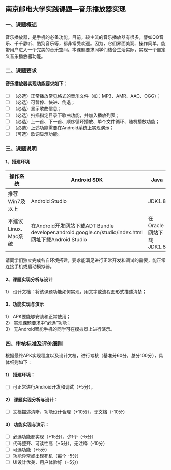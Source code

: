 ## 南京邮电大学实践课题—音乐播放器实现
### 一、课题概述
音乐播放器，是手机的必备功能。目前，较主流的音乐播放器有很多，譬如QQ音乐、千千静听、酷狗音乐等，都非常受欢迎。因为，它们界面美观、操作简单，能带用户进入一个完美的音乐空间。本课题要求同学们结合生活实际，实现一个自定义音乐播放器功能。
### 二、课题要求
#### 音乐播放器实现功能要求如下：
- [ ] （必选）正常播放常见格式的音乐文件（如：MP3、AMR、AAC、OGG）；  
- [ ] （必选）可暂停、快进、倒退；  
- [ ] （必选）显示歌曲信息；  
- [ ] （必选）扫描指定目录下歌曲功能，并加入播放列表；  
- [ ] （必选）上一首、下一首、顺序循环播放、单个文件循环、随机播放功能；  
- [ ] （必选）上述功能需要在Android系统上实现演示；  	
- [ ] （可选）歌词显示功能。
### 三、课题说明
#### 1、搭建环境
|操作系统|Android SDK|Java|
|---|---|---|
|推荐Win7及以上|Android Studio|JDK1.8|
|不建议Linux、Mac系统|在Android开发网站下载ADT Bundle developer.android.google.cn/studio/index.html网址下载Android Studio|在Oracle网站下载JDK1.8|
请同学们独立完成各自环境搭建，要求能满足进行正常开发和调试的需要，能正常连接手机或启动模拟器。
#### 2、课题实现分析与设计
1）	设计文档：将该课题功能如何实现，用文字或流程图形式描述清楚；
#### 3、功能实现与演示
1）	APK要能够安装和正常使用；  
2）	实现课题要求中“必选”功能；  
3）	无Android智能手机的同学可在模拟器上进行演示。  

### 四、审核标准及评价细则
根据最终APK实现程度以及设计文档，进行考核（基准分60分，总分100分），具体细则如下：  
#### 1）	搭建环境：
- [ ] 可正常进行Android开发和调试（+5分）。  
#### 2）	课题实现分析与设计：   
- [ ] 文档描述清晰，功能设计合理（+10分），无文档（-10分）  
#### 3）	功能实现与演示：
- [ ] 必选功能都实现（+15分），少1个（-5分）  
- [ ] 代码整齐、可读性高（+5分），无注释（-10分）  
- [ ] 可选功能（+5分）  
- [ ] 功能异常或出现死机（每个 -5分）  
- [ ] UI设计优美、用户体验好（+5分）  
